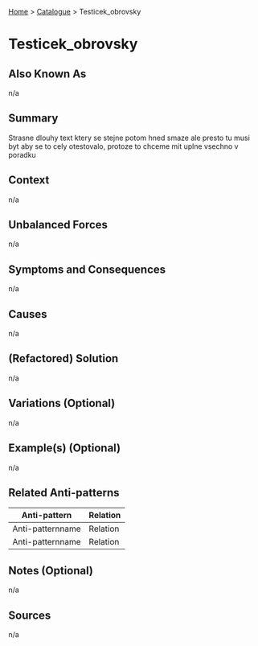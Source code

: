 [Home](../README.md) > [Catalogue](../Antipatterns_catalogue.md) > Testicek_obrovsky


# Testicek_obrovsky

## Also Known As

n/a

## Summary

Strasne dlouhy text ktery se stejne potom hned smaze ale presto tu musi byt aby se to cely otestovalo, protoze to chceme mit uplne vsechno v poradku


## Context

n/a


## Unbalanced Forces

n/a


## Symptoms and Consequences

n/a


## Causes

n/a



## (Refactored) Solution

n/a


## Variations (Optional)

n/a


## Example(s) (Optional)

n/a


## Related Anti-patterns

|Anti-pattern|Relation|
|---|---|
|Anti-patternname|Relation
|Anti-patternname|Relation


## Notes (Optional)

n/a


## Sources

n/a


